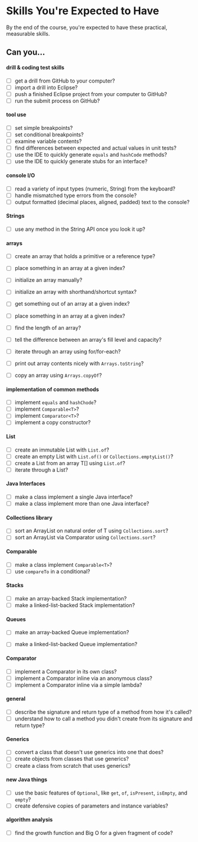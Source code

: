 # Skills You're Expected to Have

By the end of the course, you're expected to have these practical, measurable skills.

## Can you...

#### drill & coding test skills

- [ ] get a drill from GitHub to your computer?
- [ ] import a drill into Eclipse?
- [ ] push a finished Eclipse project from your computer to GitHub?
- [ ] run the submit process on GitHub?

#### tool use

- [ ] set simple breakpoints?
- [ ] set conditional breakpoints?
- [ ] examine variable contents?
- [ ] find differences between expected and actual values in unit tests?
- [ ] use the IDE to quickly generate `equals` and `hashCode` methods?
- [ ] use the IDE to quickly generate stubs for an interface?

#### console I/O

- [ ] read a variety of input types (numeric, String) from the keyboard?
- [ ] handle mismatched type errors from the console?
- [ ] output formatted (decimal places, aligned, padded) text to the console? 

#### Strings

- [ ] use any method in the String API once you look it up?

#### arrays

- [ ] create an array that holds a primitive or a reference type?
- [ ] place something in an array at a given index?
- [ ] initialize an array manually?
- [ ] initialize an array with shorthand/shortcut syntax?
- [ ] get something out of an array at a given index?
- [ ] place something in an array at a given index?
- [ ] find the length of an array?
- [ ] tell the difference between an array's fill level and capacity?
- [ ] iterate through an array using for/for-each?
- [ ] print out array contents nicely with `Arrays.toString`?
- [ ] copy an array using `Arrays.copyOf`?


#### implementation of common methods

- [ ] implement `equals` and `hashChode`?
- [ ] implement `Comparable<T>`?
- [ ] implement `Comparator<T>`?
- [ ] implement a copy constructor?

#### List

- [ ] create an immutable List<T> with `List.of`?
- [ ] create an empty List<T> with `List.of()` or `Collections.emptyList()`?
- [ ] create a List<T> from an array T[] using `List.of`?
- [ ] iterate through a List<T>?

#### Java Interfaces

- [ ] make a class implement a single Java interface?
- [ ] make a class implement more than one Java interface?

#### Collections library

- [ ] sort an ArrayList<T> on natural order of T using `Collections.sort`?
- [ ] sort an ArrayList<T> via Comparator<T> using `Collections.sort`?

#### Comparable

- [ ] make a class implement `Comparable<T>`?
- [ ] use `compareTo` in a conditional?

#### Stacks

- [ ] make an array-backed Stack implementation?
- [ ] make a linked-list-backed Stack implementation?

#### Queues

- [ ] make an array-backed Queue implementation?
- [ ] make a linked-list-backed Queue implementation?


#### Comparator

- [ ] implement a Comparator in its own class?
- [ ] implement a Comparator inline via an anonymous class?
- [ ] implement a Comparator inline via a simple lambda?

#### general 

- [ ] describe the signature and return type of a method from how it's called?
- [ ] understand how to call a method you didn't create from its signature and return type?

#### Generics

- [ ] convert a class that doesn't use generics into one that does?
- [ ] create objects from classes that use generics?
- [ ] create a class from scratch that uses generics?

#### new Java things

- [ ] use the basic features of `Optional`, like `get`, `of`, `isPresent`, `isEmpty`, and `empty`? 
- [ ] create defensive copies of parameters and instance variables?

#### algorithm analysis

- [ ] find the growth function and Big O for a given fragment of code?  